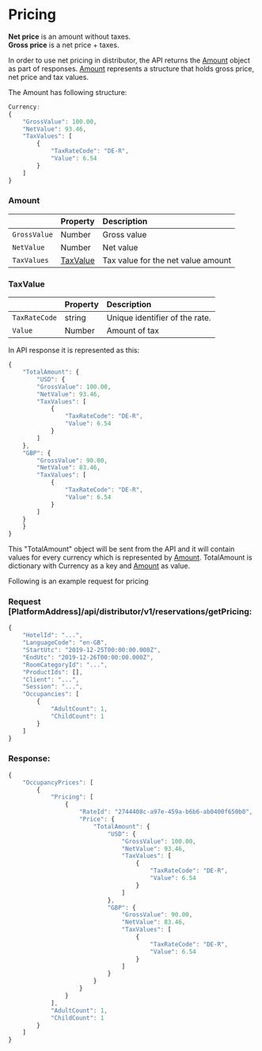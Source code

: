 # Pricing

**Net price** is an amount without taxes.  
**Gross price** is a net price + taxes.

In order to use net pricing in distributor, the API returns the [Amount](net-pricing.md#Amount) object as part of responses.
[Amount](net-pricing.md#Amount) represents a structure that holds gross price, net price and tax values.

The Amount has following structure:
```javascript
Currency:
{
    "GrossValue": 100.00,
	"NetValue": 93.46,
	"TaxValues": [
		{
			"TaxRateCode": "DE-R",
			"Value": 6.54
		}
	]
}
```

### Amount <a id="amount"></a>

|  | Property | Description |
| :--- | :--- | :--- |
| `GrossValue` | Number | Gross value  |
| `NetValue` | Number | Net value |
| `TaxValues` | [TaxValue](net-pricing.md.md#taxValue) | Tax value for the net value amount |

### TaxValue <a id="taxValue"></a>
|  | Property | Description |
| :--- | :--- | :--- |
| `TaxRateCode` | string | Unique identifier of the rate. |
| `Value` | Number | Amount of tax |


In API response it is represented as this:
```javascript
{
    "TotalAmount": {
        "USD": {
		"GrossValue": 100.00,
		"NetValue": 93.46,
		"TaxValues": [
			{
				"TaxRateCode": "DE-R",
				"Value": 6.54
			}
		]
	},
	"GBP": {
		"GrossValue": 90.00,
		"NetValue": 83.46,
		"TaxValues": [
			{
				"TaxRateCode": "DE-R",
				"Value": 6.54
			}
		]
	}
    }
}
```
This "TotalAmount" object will be sent from the API and it will contain values for every currency which is represented by [Amount](net-pricing.md#Amount). TotalAmount is dictionary with Currency as a key and [Amount](net-pricing.md#Amount) as value.

Following is an example request for pricing

### Request [PlatformAddress]/api/distributor/v1/reservations/getPricing:
```javascript
{
    "HotelId": "...",
    "LanguageCode": "en-GB",
    "StartUtc": "2019-12-25T00:00:00.000Z",
    "EndUtc": "2019-12-26T00:00:00.000Z",
    "RoomCategoryId": "...",
    "ProductIds": [],
    "Client": "...",
    "Session": "...",
    "Occupancies": [
        {
            "AdultCount": 1,
            "ChildCount": 1
        }
    ]
}
```

### Response:
```javascript
{
    "OccupancyPrices": [
        {
            "Pricing": [
                {
                    "RateId": "2744408c-a97e-459a-b6b6-ab0400f650b0",
                    "Price": {
                        "TotalAmount": {
                            "USD": {
                                "GrossValue": 100.00,
                                "NetValue": 93.46,
                                "TaxValues": [
                                    {
                                        "TaxRateCode": "DE-R",
                                        "Value": 6.54
                                    }
                                ]
                            },
                            "GBP": {
                                "GrossValue": 90.00,
                                "NetValue": 83.46,
                                "TaxValues": [
                                    {
                                        "TaxRateCode": "DE-R",
                                        "Value": 6.54
                                    }
                                ]
                            }
                        }
                    }
                }
            ],
            "AdultCount": 1,
            "ChildCount": 1
        }
    ]
}
